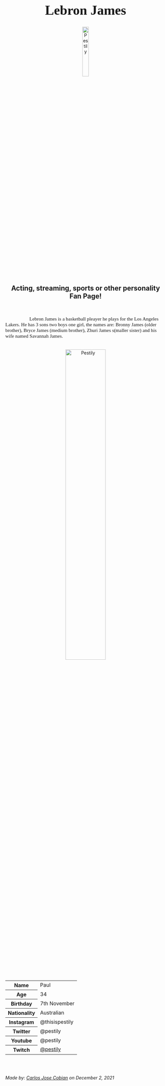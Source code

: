 <h1 style="font-family:Brush Script MT; font-size:300%;" align="center" > <b> Lebron James </b></h1>

<div align="center">
    <img    src="https://fadeawayworld.net/.image/ar_16:9%2Cc_fill%2Ccs_srgb%2Cfl_progressive%2Cq_auto:good%2Cw_1200/MTgwMTMyODYwMzI3NDM3NDM0/lebron-james-associate-reveals-why-he-never-participated-in-slam-dunk-contest.jpg"
            title="Pestily"
            width="20%"
            height="20%" 
            />
</div>

<h2 align="center" > Acting, streaming, sports or other personality Fan Page!</h2>

<br>

<p style = "text-indent: 2cm; font-family: Comic Sans MS; font-size:110%">
    Lebron James is a basketball pleayer he plays for the Los Angeles Lakers. He has 3 sons two boys one girl, the names are: Bronny James (older brother), Bryce James (medium brother), Zhuri James s(maller sister) and his wife named Savannah James.
</p>

<br>

<div align="center">
    <img    src="https://www.dexerto.com/wp-content/uploads/2020/03/pestily-talks-fast-levelling-escape-from-tarkov-flea-market.png"
            title="Pestily"
            width="50%"
            height="50%" 
            />
</div>

<br>


<table>
    <tr>
        <th>Name</th>
        <td>Paul</td>
    </tr>
    <tr>
        <th>Age</th>
        <td>34</td>
    </tr>
    <tr>
        <th>Birthday</th>
        <td>7th November</td>
    </tr>
        <tr>
        <th>Nationality</th>
        <td>Australian</td>
    </tr>
    <tr>
        <th>Instagram</th>
        <td>@thisispestily</td>
    </tr>
    <tr>
        <th>Twitter</th>
        <td>@pestily</td>
    </tr>
    <tr>
        <th>Youtube</th>
        <td>@pestily</td>
    </tr>
    <tr>
        <th>Twitch</th>
        <td><a href="https://www.twitch.tv/pestily"> @pestily </a></td>
    </tr>
</table>


<br><br>

<p>
    <i>Made by: <u>Carlos Jose Cobian</u> on December 2, 2021</i>
</p>
